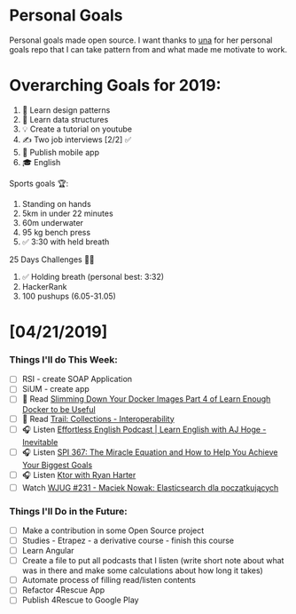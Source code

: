 Personal Goals
==============

Personal goals made open source. I want thanks to [una](https://github.com/una/personal-goals) for her personal goals repo that I can take pattern from and what made me motivate to work. 


# Overarching Goals for 2019:
1. 💚 Learn design patterns
2. 💙 Learn data structures
3. 💡 Create a tutorial on youtube
4. ✍️ Two job interviews [2/2] ✅
5. 📱 Publish mobile app
6. 🎓 English

Sports goals 🏆:
1. Standing on hands
2. 5km in under 22 minutes
3. 60m underwater
4. 95 kg bench press
5. ✅ 3:30 with held breath

25 Days Challenges 💪💪
1. ✅ Holding breath (personal best: 3:32)
2. HackerRank
3. 100 pushups (6.05-31.05)

# [04/21/2019]

### Things I'll do This Week:

- [ ] RSI - create SOAP Application
- [ ] SiUM - create app
- [ ] 📗 Read [Slimming Down Your Docker Images Part 4 of Learn Enough Docker to be Useful](https://towardsdatascience.com/slimming-down-your-docker-images-275f0ca9337e)
- [ ] 📗 Read [Trail: Collections - Interoperability](https://docs.oracle.com/javase/tutorial/collections/interoperability/index.html)
- [ ] 🎧 Listen [Effortless English Podcast | Learn English with AJ Hoge - Inevitable](http://podplayer.net/?id=68337781)
- [ ] 🎧 Listen [SPI 367: The Miracle Equation and How to Help You Achieve Your Biggest Goals](https://www.smartpassiveincome.com/podcasts/the-miracle-equation-and-achieve-your-biggest-goals/)
- [ ] 🎧 Listen [Ktor with Ryan Harter](http://talkingkotlin.com/ktor-with-ryan-harter/)
- [ ] Watch [WJUG #231 - Maciek Nowak: Elasticsearch dla początkujących](https://www.youtube.com/watch?v=1Nt2lZFbkbg)

### Things I'll Do in the Future:

- [ ] Make a contribution in some Open Source project
- [ ] Studies - Etrapez - a derivative course - finish this course
- [ ] Learn Angular
- [ ] Create a file to put all podcasts that I listen (write short note about what was in there and make some calculations about how long it takes)
- [ ] Automate process of filling read/listen contents
- [ ] Refactor 4Rescue App
- [ ] Publish 4Rescue to Google Play

